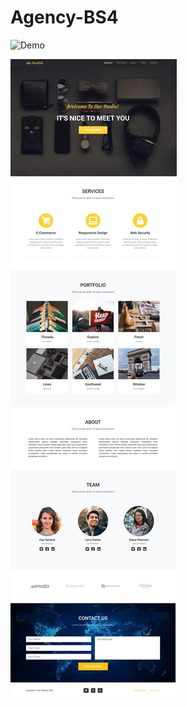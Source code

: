 # Agency-BS4

![Demo]('https://arslanrama.github.io/Agency-BS4/')

![mockupimage](Screenshot_2020-10-07%20My%20Portfolio.jpg)